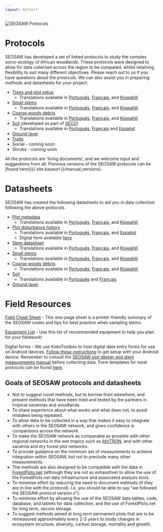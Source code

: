 ```yaml
---
layout: default
---
```

<img src="{{ site.baseurl }}/images/seosaw_protocol_figure2.png" alt="SEOSAW Protocols">

# Protocols

SEOSAW has developed a set of linked protocols to study the complex socio-ecology of African woodlands. These protocols were designed to allow for data collected across the region to be compared, whilst retaining flexibility to suit many different objectives. Please reach out to us if you have questions about the protocols.  We can also assist you in preparing methods and datasheets for your project. 

* [Trees and plot setup][1] 
	* Translations available in [Português][1a], [Français][1b], and [Kiswahili][1c] 
* [Small stems][2] 
    * Translations available in [Português][2a], [Français][2b], and [Kiswahili][2c] 
* [Coarse woody debris][3] 
    * Translations available in [Português][3a], [Français][3b], and [Kiswahili][3c] 
* [Soil][4] (developed as part of [SECO](https://blogs.ed.ac.uk/seco-project/)) 
    * Translations available in [Português][4a], [Français][4b] and [Español][4c] 
* [Ground layer][5] 
* [Traits][6]
* Social - coming soon 
* Shrubs - coming soon 

All the protocols are ‘living documents’, and we welcome input and suggestions from all. Previous versions of the SEOSAW protocols can be [found here]({{ site.baseurl }}/manual_versions).


[1]: https://bitbucket.org/miombo/seosaw/raw/master/doc/manuals/field_manual/versions/seosaw_field_manual_latest_en.pdf
[1a]: https://bitbucket.org/miombo/seosaw/raw/master/doc/manuals/field_manual/versions/seosaw_field_manual_latest_pt.pdf
[1b]: https://bitbucket.org/miombo/seosaw/raw/master/doc/manuals/field_manual/versions/seosaw_field_manual_latest_fr.pdf
[1c]: https://bitbucket.org/miombo/seosaw/raw/master/doc/manuals/field_manual/versions/seosaw_field_manual_latest_sw.pdf

[2]: https://bitbucket.org/miombo/seosaw/raw/master/doc/manuals/small_stems/versions/seosaw_small_stems_manual_latest_en.pdf
[2a]: https://bitbucket.org/miombo/seosaw/raw/master/doc/manuals/small_stems/versions/seosaw_small_stems_manual_latest_pt.pdf
[2b]: https://bitbucket.org/miombo/seosaw/raw/master/doc/manuals/small_stems/versions/seosaw_small_stems_manual_latest_fr.pdf
[2c]: https://bitbucket.org/miombo/seosaw/raw/master/doc/manuals/small_stems/versions/seosaw_small_stems_manual_latest_sw.pdf

[3]: https://bitbucket.org/miombo/seosaw/raw/master/doc/manuals/cwd/versions/cwd_latest_en.pdf
[3a]: https://bitbucket.org/miombo/seosaw/raw/master/doc/manuals/cwd/versions/cwd_latest_pt.pdf
[3b]: https://bitbucket.org/miombo/seosaw/raw/master/doc/manuals/cwd/versions/cwd_latest_fr.pdf
[3c]: https://bitbucket.org/miombo/seosaw/raw/master/doc/manuals/cwd/versions/cwd_latest_sw.pdf

[4]: https://bitbucket.org/miombo/seosaw/raw/master/doc/manuals/soil_manual/versions/SECO_soil_protocol_latest_en.pdf
[4a]: https://bitbucket.org/miombo/seosaw/raw/master/doc/manuals/soil_manual/versions/SECO_soil_protocol_latest_pt.pdf
[4b]:https://bitbucket.org/miombo/seosaw/raw/master/doc/manuals/soil_manual/versions/SECO_soil_protocol_latest_fr.pdf
[4c]:https://bitbucket.org/miombo/seosaw/raw/master/doc/manuals/soil_manual/versions/SECO_soil_protocol_latest_es.pdf

[5]: https://bitbucket.org/miombo/seosaw/raw/master/doc/manuals/ground_layer/versions/seosaw_ground_layer_manual_latest_en.pdf

[6]: https://bitbucket.org/miombo/seosaw/raw/master/doc/manuals/traits_manual/versions/seosaw_traits_manual_latest_en.pdf

# Datasheets
SEOSAW has created the following datasheets to aid you in data collection following the above protocols. 

* [Plot metadata][7] 
   * Translations available in [Português][7a], [Français][7b], and [Kiswahili][7c] 
* [Plot disturbance history][8] 
   * Translations available in [Português][8a], [Français][8b], and [Español][8c]
   * Digital form available [here](https://ee.kobotoolbox.org/x/HMyFegmI) 
* [Stem datasheet][9] 
   * Translations available in [Português][9a], [Français][9b], and [Kiswahili][9c] 
* [Small stems][10] 
   * Translations available in [Português][10a], [Français][10b], and [Kiswahili][10c] 
* [Coarse woody debris][11] 
   * Translations available in [Português][11a], [Français][11b], and [Kiswahili][11c] 
* [Soil][12] 
   * Translations available in [Português][12a] and [Français][12b] 
* [Ground layer][13] 

[7]: https://bitbucket.org/miombo/seosaw/raw/master/doc/forms/field_sheets/plot/versions/plot_latest_en.pdf
[7a]: https://bitbucket.org/miombo/seosaw/raw/master/doc/forms/field_sheets/plot/versions/plot_latest_pt.pdf
[7b]: https://bitbucket.org/miombo/seosaw/raw/master/doc/forms/field_sheets/plot/versions/plot_latest_fr.pdf
[7c]: https://bitbucket.org/miombo/seosaw/raw/master/doc/forms/field_sheets/plot/versions/plot_latest_sw.pdf

[8]: https://bitbucket.org/miombo/seosaw/raw/master/doc/forms/field_sheets/disturbance/versions/disturbance_latest_en.pdf
[8a]: https://bitbucket.org/miombo/seosaw/raw/master/doc/forms/field_sheets/disturbance/versions/disturbance_latest_pt.pdf
[8b]:https://bitbucket.org/miombo/seosaw/raw/master/doc/forms/field_sheets/disturbance/versions/disturbance_latest_fr.pdf
[8c]:https://bitbucket.org/miombo/seosaw/raw/master/doc/forms/field_sheets/disturbance/versions/disturbance_latest_es.pdf
[8d]:https://bitbucket.org/miombo/seosaw/raw/master/doc/forms/odk/forms/disturbance/versions/disturbance.xls

[9]: https://bitbucket.org/miombo/seosaw/raw/master/doc/forms/field_sheets/stem/versions/stem_latest_en.pdf
[9a]: https://bitbucket.org/miombo/seosaw/raw/master/doc/forms/field_sheets/stem/versions/stem_latest_pt.pdf
[9b]: https://bitbucket.org/miombo/seosaw/raw/master/doc/forms/field_sheets/stem/versions/stem_latest_fr.pdf
[9c]: https://bitbucket.org/miombo/seosaw/raw/master/doc/forms/field_sheets/stem/versions/stem_latest_sw.pdf

[10]: https://bitbucket.org/miombo/seosaw/raw/master/doc/forms/field_sheets/small_stem/versions/small_stem_latest_en.xlsx
[10a]: https://bitbucket.org/miombo/seosaw/raw/master/doc/forms/field_sheets/small_stem/versions/small_stem_latest_pt.xlsx
[10b]: https://bitbucket.org/miombo/seosaw/raw/master/doc/forms/field_sheets/small_stem/versions/small_stem_latest_fr.xlsx
[10c]: https://bitbucket.org/miombo/seosaw/raw/master/doc/forms/field_sheets/small_stem/versions/small_stem_latest_sw.xlsx

[11]: https://bitbucket.org/miombo/seosaw/raw/master/doc/forms/field_sheets/cwd/versions/cwd_latest_en.xlsx
[11a]: https://bitbucket.org/miombo/seosaw/raw/master/doc/forms/field_sheets/cwd/versions/cwd_latest_pt.xlsx
[11b]: https://bitbucket.org/miombo/seosaw/raw/master/doc/forms/field_sheets/cwd/versions/cwd_latest_fr.xlsx
[11c]: https://bitbucket.org/miombo/seosaw/raw/master/doc/forms/field_sheets/cwd/versions/cwd_latest_sw.xlsx

[12]: https://bitbucket.org/miombo/seosaw/raw/master/doc/forms/field_sheets/soil/versions/soil_latest_en.xlsx
[12a]: https://bitbucket.org/miombo/seosaw/raw/master/doc/forms/field_sheets/soil/versions/soil_latest_pt.xlsx
[12b]:https://bitbucket.org/miombo/seosaw/raw/master/doc/forms/field_sheets/soil/versions/soil_latest_fr.xlsx

[13]: https://bitbucket.org/miombo/seosaw/raw/master/doc/forms/field_sheets/ground_layer/versions/ground_layer_latest_en.xlsx

# Field Resources

[Field Cheat Sheet](https://bitbucket.org/miombo/seosaw/raw/master/doc/manuals/cheat_sheet/versions/cheat_sheet_latest.pdf) - This one-page sheet is a printer-friendly summary of the SEOSAW codes and tips for best practice when sampling stems.  

[Equipment List](https://bitbucket.org/miombo/seosaw/raw/master/doc/manuals/equipment_list/equipment_list_Oct2021.xlsx) - Use this list of recommended equipment to help you plan for your fieldwork!  

Digital forms - We use KoboToolbox to host digital data entry forms for use on Android devices. [Follow these instructions](https://bitbucket.org/miombo/seosaw/raw/master/doc/forms/odk/filling_forms.txt) to get setup with your Android device. Remember to consult the [SEOSAW plot design and stem measurements manual][1] before collecting data. Form templates for most protocols can be found [here](https://bitbucket.org/miombo/seosaw/raw/master/doc/forms/odk/forms/forms.zip).

## Goals of SEOSAW protocols and datasheets  

* Not to suggest novel methods, but to borrow from elsewhere, and present methods that have been tried and tested by the partners in tropical savannas and woodlands.
* To share experience about what works and what does not, to avoid mistakes being repeated.
* To allow data to be collected in a way that makes it easy to integrate with others in the SEOSAW network, and gives confidence is comparisons across the network.
* To make the SEOSAW network as comparable as possible with other regional networks in the wet tropics such as [AfriTRON](http://www.afritron.org), and with other savanna and dry forest plot networks.
* To provide guidance on the minimum set of measurements to achieve integration within SEOSAW, but not to preclude many other measurements. 
* The methods are also designed to be compatible with the data in [ForestPlots.net](https://www.forestplots.net) (although they are not as exhaustive) to allow the use of the ForestPlots.net data infrastructure and associated analysis tools.
* To minimise effort by reducing the need to document methods (if they are in line with the protocol). I.e. you should be able to say "we followed the SEOSAW protocol version x").
* To minimise effort by allowing the use of the SEOSAW data tables, code, database, and tablets for data collection, and the use of ForestPlots.net for long term, secure storage.
* To suggest methods aimed at long term permanent plots that are to be remeasured approximately every 2-5 years to study changes in ecosystem structure, diversity, carbon storage, mortality and growth. 

